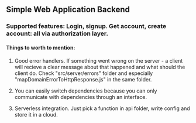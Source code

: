 ## Simple Web Application Backend
### Supported features: Login, signup. Get account, create account: all via authorization layer.

#### Things to worth to mention:

1. Good error handlers. If something went wrong on the server - a client will recieve a clear message about that happened and what should the client do. Check "src/server/errors" folder and especially "mapDomainErrorToHttpResponse.js" in the same folder.

2. You can easily switch dependencies because you can only communicate with dependencies through an interface.

3. Serverless integration. Just pick a function in api folder, write config and store it in a cloud.
